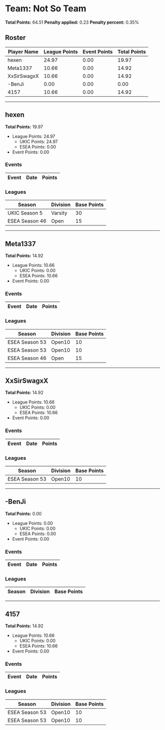 # Team: Not So Team

**Total Points:** 64.51
**Penalty applied:** 0.23
**Penalty percent:** 0.35%

## Roster
| Player Name | League Points | Event Points | Total Points |
|-------------|--------------|--------------|-------------|
| hexen | 24.97 | 0.00 | 19.97 |
| Meta1337 | 10.66 | 0.00 | 14.92 |
| XxSirSwagxX | 10.66 | 0.00 | 14.92 |
| -BenJi | 0.00 | 0.00 | 0.00 |
| 4157 | 10.66 | 0.00 | 14.92 |

---

## hexen

**Total Points:** 19.97

- League Points: 24.97
  - UKIC Points: 24.97
  - ESEA Points: 0.00
- Event Points: 0.00

### Events
| Event | Date | Points |
|-------|------|--------|
### Leagues
| Season | Division | Base Points |
|--------|----------|-------------|
| UKIC Season 5 | Varsity | 30 |
| ESEA Season 46 | Open | 15 |
---

## Meta1337

**Total Points:** 14.92

- League Points: 10.66
  - UKIC Points: 0.00
  - ESEA Points: 10.66
- Event Points: 0.00

### Events
| Event | Date | Points |
|-------|------|--------|
### Leagues
| Season | Division | Base Points |
|--------|----------|-------------|
| ESEA Season 53 | Open10 | 10 |
| ESEA Season 53 | Open10 | 10 |
| ESEA Season 46 | Open | 15 |
---

## XxSirSwagxX

**Total Points:** 14.92

- League Points: 10.66
  - UKIC Points: 0.00
  - ESEA Points: 10.66
- Event Points: 0.00

### Events
| Event | Date | Points |
|-------|------|--------|
### Leagues
| Season | Division | Base Points |
|--------|----------|-------------|
| ESEA Season 53 | Open10 | 10 |
---

## -BenJi

**Total Points:** 0.00

- League Points: 0.00
  - UKIC Points: 0.00
  - ESEA Points: 0.00
- Event Points: 0.00

### Events
| Event | Date | Points |
|-------|------|--------|
### Leagues
| Season | Division | Base Points |
|--------|----------|-------------|
---

## 4157

**Total Points:** 14.92

- League Points: 10.66
  - UKIC Points: 0.00
  - ESEA Points: 10.66
- Event Points: 0.00

### Events
| Event | Date | Points |
|-------|------|--------|
### Leagues
| Season | Division | Base Points |
|--------|----------|-------------|
| ESEA Season 53 | Open10 | 10 |
| ESEA Season 53 | Open10 | 10 |